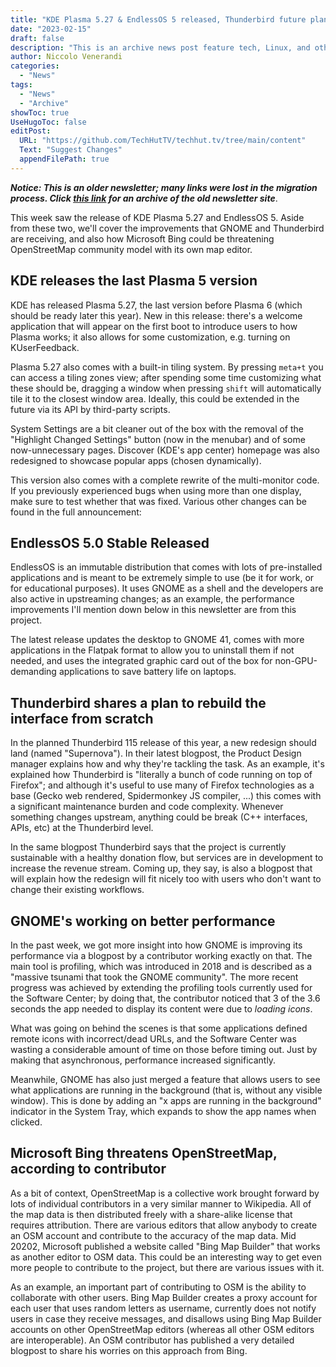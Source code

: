```yaml
---
title: "KDE Plasma 5.27 & EndlessOS 5 released, Thunderbird future plans, and more!"
date: "2023-02-15"
draft: false
description: "This is an archive news post feature tech, Linux, and other open-source news. This is an older article that was part of a migration. There will be missing images, broken links, and potentially other issues."
author: Niccolo Venerandi
categories:
  - "News"
tags:
  - "News"
  - "Archive"
showToc: true
UseHugoToc: false
editPost:
  URL: "https://github.com/TechHutTV/techhut.tv/tree/main/content"
  Text: "Suggest Changes"
  appendFilePath: true
---
```


**_Notice: This is an older newsletter; many links were lost in the migration process. Click [this link](https://archive.techhut.tv/) for an archive of the old newsletter site_**.

This week saw the release of KDE Plasma 5.27 and EndlessOS 5. Aside from these two, we'll cover the improvements that GNOME and Thunderbird are receiving, and also how Microsoft Bing could be threatening OpenStreetMap community model with its own map editor.

## KDE releases the last Plasma 5 version

KDE has released Plasma 5.27, the last version before Plasma 6 (which should be ready later this year). New in this release: there's a welcome application that will appear on the first boot to introduce users to how Plasma works; it also allows for some customization, e.g. turning on KUserFeedback.

Plasma 5.27 also comes with a built-in tiling system. By pressing `meta+t` you can access a tiling zones view; after spending some time customizing what these should be, dragging a window when pressing `shift` will automatically tile it to the closest window area. Ideally, this could be extended in the future via its API by third-party scripts.

System Settings are a bit cleaner out of the box with the removal of the "Highlight Changed Settings" button (now in the menubar) and of some now-unnecessary pages. Discover (KDE's app center) homepage was also redesigned to showcase popular apps (chosen dynamically).

This version also comes with a complete rewrite of the multi-monitor code. If you previously experienced bugs when using more than one display, make sure to test whether that was fixed. Various other changes can be found in the full announcement:

## EndlessOS 5.0 Stable Released

EndlessOS is an immutable distribution that comes with lots of pre-installed applications and is meant to be extremely simple to use (be it for work, or for educational purposes). It uses GNOME as a shell and the developers are also active in upstreaming changes; as an example, the performance improvements I'll mention down below in this newsletter are from this project.

The latest release updates the desktop to GNOME 41, comes with more applications in the Flatpak format to allow you to uninstall them if not needed, and uses the integrated graphic card out of the box for non-GPU-demanding applications to save battery life on laptops.

## Thunderbird shares a plan to rebuild the interface from scratch

In the planned Thunderbird 115 release of this year, a new redesign should land (named "Supernova"). In their latest blogpost, the Product Design manager explains how and why they're tackling the task. As an example, it's explained how Thunderbird is "literally a bunch of code running on top of Firefox"; and although it's useful to use many of Firefox technologies as a base (Gecko web rendered, Spidermonkey JS compiler, ...) this comes with a significant maintenance burden and code complexity. Whenever something changes upstream, anything could be break (C++ interfaces, APIs, etc) at the Thunderbird level.

In the same blogpost Thunderbird says that the project is currently sustainable with a healthy donation flow, but services are in development to increase the revenue stream. Coming up, they say, is also a blogpost that will explain how the redesign will fit nicely too with users who don't want to change their existing workflows.

## GNOME's working on better performance

In the past week, we got more insight into how GNOME is improving its performance via a blogpost by a contributor working exactly on that. The main tool is profiling, which was introduced in 2018 and is described as a "massive tsunami that took the GNOME community". The more recent progress was achieved by extending the profiling tools currently used for the Software Center; by doing that, the contributor noticed that 3 of the 3.6 seconds the app needed to display its content were due to _loading icons_.

What was going on behind the scenes is that some applications defined remote icons with incorrect/dead URLs, and the Software Center was wasting a considerable amount of time on those before timing out. Just by making that asynchronous, performance increased significantly.

Meanwhile, GNOME has also just merged a feature that allows users to see what applications are running in the background (that is, without any visible window). This is done by adding an "x apps are running in the background" indicator in the System Tray, which expands to show the app names when clicked.

## Microsoft Bing threatens OpenStreetMap, according to contributor

As a bit of context, OpenStreetMap is a collective work brought forward by lots of individual contributors in a very similar manner to Wikipedia. All of the map data is then distributed freely with a share-alike license that requires attribution. There are various editors that allow anybody to create an OSM account and contribute to the accuracy of the map data. Mid 20202, Microsoft published a website called "Bing Map Builder" that works as another editor to OSM data. This could be an interesting way to get even more people to contribute to the project, but there are various issues with it.

As an example, an important part of contributing to OSM is the ability to collaborate with other users. Bing Map Builder creates a proxy account for each user that uses random letters as username, currently does not notify users in case they receive messages, and disallows using Bing Map Builder accounts on other OpenStreetMap editors (whereas all other OSM editors are interoperable). An OSM contributor has published a very detailed blogpost to share his worries on this approach from Bing.
